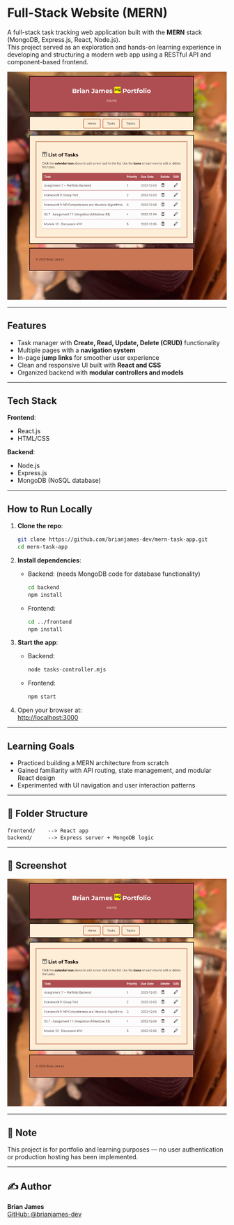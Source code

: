 # Full-Stack Website (MERN)

A full-stack task tracking web application built with the **MERN** stack (MongoDB, Express.js, React, Node.js).  
This project served as an exploration and hands-on learning experience in developing and structuring a modern web app using a RESTful API and component-based frontend.

![App Screenshot](./LogScreenshot.png)

---

## Features

- Task manager with **Create, Read, Update, Delete (CRUD)** functionality
- Multiple pages with a **navigation system**
- In-page **jump links** for smoother user experience
- Clean and responsive UI built with **React and CSS**
- Organized backend with **modular controllers and models**

---

## Tech Stack

**Frontend**:
- React.js
- HTML/CSS

**Backend**:
- Node.js
- Express.js
- MongoDB (NoSQL database)

---

## How to Run Locally

1. **Clone the repo**:
   ```bash
   git clone https://github.com/brianjames-dev/mern-task-app.git
   cd mern-task-app
   ```

2. **Install dependencies**:

   - Backend: (needs MongoDB code for database functionality)
     ```bash
     cd backend
     npm install
     ```

   - Frontend:
     ```bash
     cd ../frontend
     npm install
     ```

3. **Start the app**:

   - Backend:
     ```bash
     node tasks-controller.mjs
     ```

   - Frontend:
     ```bash
     npm start
     ```

4. Open your browser at:  
   [http://localhost:3000](http://localhost:3000)

---

## Learning Goals

- Practiced building a MERN architecture from scratch
- Gained familiarity with API routing, state management, and modular React design
- Experimented with UI navigation and user interaction patterns

---

## 📁 Folder Structure

```
frontend/    --> React app
backend/     --> Express server + MongoDB logic
```

---

## 📸 Screenshot

![Screenshot](./LogScreenshot.png)

---

## 📌 Note

This project is for portfolio and learning purposes — no user authentication or production hosting has been implemented.

---

## ✍️ Author

**Brian James**  
[GitHub: @brianjames-dev](https://github.com/brianjames-dev)
